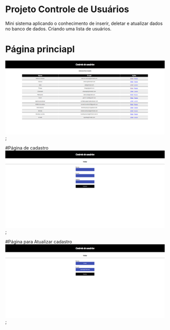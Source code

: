 ﻿# Projeto Controle de Usuários
Mini sistema aplicando o conhecimento de inserir, deletar e atualizar dados no banco de dados.
Criando uma lista de usuários.

# Página princiapl
![preview](image/image1.png);

#Página de cadastro
![preview](image/image2.png);

#Página para Atualizar cadastro
![preview](image/image3.png);

